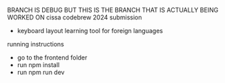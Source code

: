 BRANCH IS DEBUG BUT THIS IS THE BRANCH THAT IS ACTUALLY BEING WORKED ON
cissa codebrew 2024 submission
- keyboard layout learning tool for foreign languages

running instructions
- go to the frontend folder
- run npm install
- run npm run dev
